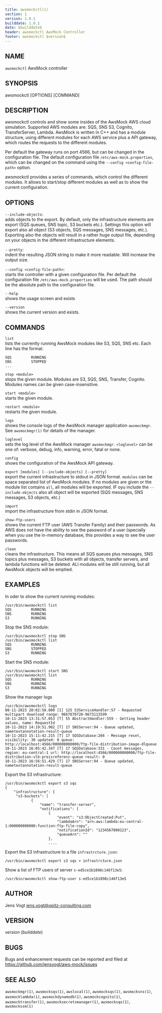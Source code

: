 ```yaml
---
title: awsmockctl(1)
section: 1
version: 1.0.1
builddate: 1.0.1
date: $builddate$
header: awsmockctl AwsMock Controller
footer: awsmockctl $version$
---
```


## NAME

```awsmockctl``` AwsMock controller

## SYNOPSIS

awsmockctl [OPTIONS] [COMMAND]

## DESCRIPTION

awsmockctl controls and show some insides of the AwsMock AWS cloud simulation. Supported AWS modules are: SQS, SNS
S3, Cognito, TransferServer, Lambda. AwsMock is written in C++ and has a module structure, using different modules for
each AWS service plus a API gateway, which routes the requests to the different modules.

Per default the gateway runs on port 4566, but can be changed in the configuration file. The default configuration file
```/etc/aws-mock.properties```, which can be changed on the command using the ```--config <config-file-path>``` option.

awsmockctl provides a series of commands, which control the different modules. It allows to start/stop different modules
as well as to show the current configuration.

## OPTIONS

```--include-objects```:  
adds objects to the export. By default, only the infrastructure elements are export (SQS queues,
SNS topic, S3 buckets etc.). Settings this option will export also all object (S3 objects, SQS messages, SNS messages,
etc.). Exporting also the objects will result in a rather huge output file, depending on your objects in the different
infrastructure elements.

```--pretty```:  
indent the resulting JSON string to make it more readable. Will increase the output size.

```--config <config-file-path>```:  
starts the controller with a given configuration file. Per default the configuration
file ```/etc/aws-mock.properties``` will
be used. The path should be the absolute path to the configuration file.

```--help```    
shows the usage screen and exists

```--version```    
shows the current version and exists.

## COMMANDS

```list```  
lists the currently running AwsMock modules like S3, SQS, SNS etc. Each line has the format:

```
SQS         RUNNING
SNS         STOPPED
...
```

```stop <module>```  
stops the given module. Modules are S3, SQS, SNS, Transfer, Cognito. Modules names can be given case-insensitive.

```start <module>```  
starts the given module.

```restart <module>```  
restarts the given module.

```logs```  
shows the console logs of the AwsMock manager application ```awsmockmgr```.
See ```awsmockmgr(1)``` for details of the manager.

```loglevel```  
sets the log level of the AwsMock manager ```awsmockmgr```. ```<loglevel>``` can be one of: verbose, debug, info,
warning, error, fatal or none.

```config```  
shows the configuration of the AwsMock API gateway.

```export [modules] [--include-objects] [--pretty]```  
export the current infrastructure to stdout in JSON format. ```modules``` can be space separated list of AwsMock
modules. If no modules are given or the module list contains ```all```, all modules will be exported. IF oyu include
the ```--include-objects``` also all object will be exported (SQS messages, SNS messages, S3 objects, etc.)

```import```  
import the infrastructure from stdin in JSON format.

```show-ftp-users```  
shows the current FTP user (AWS Transfer Family) and their passwords. As AWS does not have the ability to see the
password of a user (specially when you use the in-memory database, this provides a way to see the user passwords.

```clean```  
cleans the infrastructure. This means all SQS queues plus messages, SNS topics plus messages, S3 buckets with all
objects, transfer servers, and lambda functions will be deleted. ALl modules will be still running, but all AwsMock
objects will be emptied.

## EXAMPLES

In oder to show the current running modules:

```
/usr/bin/awsmockctl list
SQS         RUNNING
SNS         RUNNING
S3          RUNNING
```

Stop the SNS module:

```
/usr/bin/awsmockctl stop SNS
/usr/bin/awsmockctl list
SQS         RUNNING
SNS         STOPPED
S3          RUNNING
```

Start the SNS module:

```
/usr/bin/awsmockctl start SNS
/usr/bin/awsmockctl list
SQS         RUNNING
SNS         RUNNING
S3          RUNNING
```

Show the manager logs

```
/usr/bin/awsmockctl logs
08-11-2023 20:02:58.800 [I] 125 S3ServiceHandler:57 - Requested multipart download range: 9667870720-9673113599
10-11-2023 13:31:57.053 [T] 55 AbstractHandler:559 - Getting header values, name: RequestId
10-11-2023 14:19:51.902 [T] 17 SNSServer:94 - Queue updated, nametextannotation-result-queue
10-11-2023 15:11:42.215 [T] 17 SQSDatabase:266 - Message reset, visibility: 30 updated: 0 queue: http://localhost:4566/000000000000/ftp-file-distribution-image-dlqueue
10-11-2023 16:05:42.347 [T] 17 SQSDatabase:331 - Count messages, region: eu-central-1 url: http://localhost:4566/000000000000/ftp-file-distribution-vlb-preisreferenz-queue result: 0
10-11-2023 16:56:51.429 [T] 17 SNSServer:94 - Queue updated, nametextannotation-result-queue
```

Export the S3 infrastructure:

```
/usr/bin/awsmockctl export s3 sqs
{
    "infrastructure": {
     "s3-buckets": [
            {
                "name": "transfer-server",
                "notifications": [
                    {
                        "event": "s3:ObjectCreated:Put",
                        "lambdaArn": "arn:aws:lambda:eu-central-1:000000000000:function:ftp-file-copy",
                        "notificationId": "1234567890123",
                        "queueArn": ""
                    },
                    ....
```

Export the S3 infrastructure to a file ```infrastrcture.json```:

```
/usr/bin/awsmockctl export s3 sqs > infrastrcture.json
```

Show a list of FTP users of server ```s-ed5ce1b1898c146f13e5```:

```
/usr/bin/awsmockctl show-ftp-user s-ed5ce1b1898c146f13e5
```

## AUTHOR

Jens Vogt <jens.vogt@opitz-consulting.com>

## VERSION

$version$ ($builddate$)

## BUGS

Bugs and enhancement requests can be reported and filed at https://github.com/jensvogt/aws-mock/issues

## SEE ALSO

```awsmockmgr(1)```, ```awsmocksqs(1)```, ```awslocal(1)```, ```awsmocksqs(1)```, ```awsmocksns(1)```, ```awsmocklambda(1)```,
```awsmockdynamodb(1)```, ```awsmockcognito(1)```, ```awsmocktransfer(1)```, ```awsmocksecretsmanager(1)```, ```awsmocksqs(1)```,
```awsmockssm(1)```